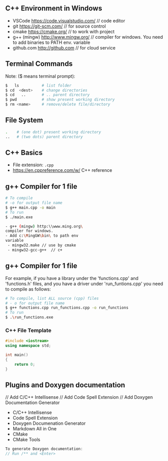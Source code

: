 ## C++ Environment in Windows
- VSCode  https://code.visualstudio.com/   // code editor
- git   https://git-scm.com/        // for source control
- cmake    https://cmake.org/     // to work with project
- g++ (mingw) http://www.mingw.org/  // compiler for windows. You need to add binaries to PATH env. variable
- github.com  http://github.com  // for cloud service

## Terminal Commands 
Note: ($ means terminal prompt):
```bash
$   ls          # list folder 
$ cd  <dest>  	# change directories
$ cd   ..		# .. parent directory 
$ pwd           # show present working directory
$ rm <name>     # remove/delete file/directory
```
## File System
``` bash
.    # (one dot) present working directory
..   # (two dots) parent directory
```
## C++ Basics
- File extension: `.cpp`
- https://en.cppreference.com/w/  C++ reference

## g++ Compiler for 1 file
```bash
# To compile
# -o for output file name
$ g++ main.cpp -o main
# To run
$ ./main.exe

- g++ (mingw) http:\\www.ming.org\
compiler for windows.
- Add c:\MingGW\bin\ to path env
variable
 - mingw32.make // use by cmake
 - mingw32-gcc-g++  // c+

```

## g++ Compiler for 1 file
   For example, if you have a library under the 'functions.cpp' and
   'functions.h' files, and you have a driver under 'run_funtions.cpp' you
   need to compile as follows:
   ```bash
   # To compile, list ALL source (cpp) files
   # - o for output file name
   $ g++ functions.cpp run_functions.cpp -o run_functions
   # To run
   $ .\run_functions.exe

```

### C++ File Template
```cpp
#include <iostream>
using namespace std;

int main()
{
    return 0;
}
```
## Plugins and Doxygen documentation

// Add C/C++ Intellisense
// Add Code Spell Extension 
// Add Doxygen Documentation Generator

  - C/C++ Intellisense
  - Code Spell Extension
  - Doxygen Documenation Generator
  - Markdown All in One
  - CMake
  - CMake Tools


```cpp
To generate Doxygen documentation: 
// Run /** and <Enter>
```
